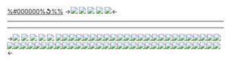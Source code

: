 [%#000000%**↺**%%](border)
->![](https://files.catbox.moe/vjbufz.png)
![](https://files.catbox.moe/7c071t.png)
![](https://files.catbox.moe/zfrg8p.png)
![](https://files.catbox.moe/61fv89.png)
![](https://files.catbox.moe/vjbufz.png)<-
***
***

->![](https://64.media.tumblr.com/e1ff772c6f10e7c8e1b954e133f548a0/0a230b115a4e25a3-10/s250x400/66f69ee43fa8a21bd0b95cc614fed128d1d6de8b.gif) ![](https://64.media.tumblr.com/d163166c52766c9fd6df660195747fd2/0a230b115a4e25a3-d4/s250x400/dfcd7911a0334c936d0e3417cab9632ad9c328fe.gif) ![](https://64.media.tumblr.com/507f589537e32e9a3de5c006e1461812/0a230b115a4e25a3-72/s250x400/0dd8c210294f7e22e4d1e5b2c1229f1312de1b15.gif) ![](https://64.media.tumblr.com/9acfbddab2332637e0780056c40db4e9/0a230b115a4e25a3-18/s250x400/1c1d351e41c38bf3893b6c028afc7bc9c17f1737.gif) ![](https://64.media.tumblr.com/aed01f6f21ee1888ed69f66eec5c35bf/0a230b115a4e25a3-f5/s250x400/51d92c7479079506a36ceeb88e6b236efbd7b1be.gif) ![](https://files.catbox.moe/futia6.jpeg)![](https://files.catbox.moe/58lvcs.png)![](https://files.catbox.moe/1d8jcq.png)![](https://files.catbox.moe/yl83ep.png)![](https://files.catbox.moe/xoz78j.gif)![](https://files.catbox.moe/vm9b73.png)![](https://files.catbox.moe/tub2bz.png)![](https://files.catbox.moe/tvu5k0.gif)![](https://files.catbox.moe/2ogd9s.gif)![](https://files.catbox.moe/q4cads.gif)![](https://files.catbox.moe/jwnx44.png)![](https://files.catbox.moe/6fgia7.png)![](https://files.catbox.moe/sod4ng.gif)![](https://files.catbox.moe/0utfrs.gif)![](https://files.catbox.moe/6fgia7.png)![](https://files.catbox.moe/hw8ba3.gif)![](https://files.catbox.moe/mfgmyr.gif)![](https://files.catbox.moe/wjggqk.gif)![](https://files.catbox.moe/nrqgic.gif)![](https://files.catbox.moe/boy3o5.gif)![](https://files.catbox.moe/w0vbto.gif)![](https://files.catbox.moe/791aln.gif)![](https://files.catbox.moe/fcw7jr.gif)![](https://files.catbox.moe/pe9533.gif)![](https://files.catbox.moe/zlq2vl.gif)![](https://files.catbox.moe/6q41oy.gif)![](https://files.catbox.moe/3fjkir.gif)![](https://files.catbox.moe/dzkhpj.gif)![](https://files.catbox.moe/qg7bml.gif)![](https://files.catbox.moe/4wsl1z.gif)![](https://files.catbox.moe/36msu7.gif)![](https://files.catbox.moe/jab5e0.gif)![](https://files.catbox.moe/amz9jd.gif)![](https://files.catbox.moe/3j2fgb.gif)![](https://files.catbox.moe/wen2d5.gif)![](https://files.catbox.moe/28bktj.gif)![](https://files.catbox.moe/ke4k7i.gif)![](https://files.catbox.moe/yg1slz.gif)![](https://files.catbox.moe/vogpns.gif)![](https://files.catbox.moe/qxa6jn.gif)![](https://files.catbox.moe/iv2owg.gif)![](https://files.catbox.moe/r0s8rd.gif)![](https://files.catbox.moe/r0s8rd.gif)![](https://files.catbox.moe/slx13o.gif)![](https://files.catbox.moe/nf821z.gif)![](https://files.catbox.moe/a0veg8.gif)![](https://files.catbox.moe/pviovm.gif)![](https://files.catbox.moe/tv0nki.gif)![](https://files.catbox.moe/hnuj4q.gif)![](https://files.catbox.moe/6jx2tw.gif)![](https://files.catbox.moe/wnqama.gif)![](https://files.catbox.moe/usx7ks.gif)![](https://files.catbox.moe/xs0jym.gif)![](https://files.catbox.moe/u6q9cb.gif)![](https://files.catbox.moe/f40cl4.gif)<-